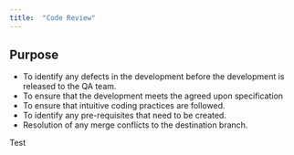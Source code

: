 ```yaml
---
title:  "Code Review"
---
```


## Purpose
- To identify any defects in the development before the development is released to the QA team.
- To ensure that the development meets the agreed upon specification
- To ensure that intuitive coding practices are followed.
- To identify any pre-requisites that need to be created.
- Resolution of any merge conflicts to the destination branch.


Test
